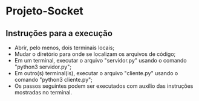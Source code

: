 # Projeto-Socket

## Instruções para a execução
- Abrir, pelo menos, dois terminais locais;
- Mudar o diretório para onde se localizam os arquivos de código;
- Em um terminal, executar o arquivo "servidor.py" usando o comando "python3 servidor.py";
- Em outro(s) terminal(is), executar o arquivo "cliente.py" usando o comando "python3 cliente.py";
- Os passos seguintes podem ser executados com auxílio das instruções mostradas no terminal.
